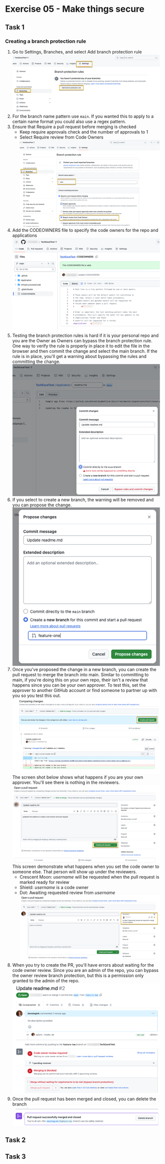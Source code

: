 # Exercise 05 - Make things secure

## Task 1

### Creating a branch protection rule

1. Go to Settings, Branches, and select Add branch protection rule
   ![Setup a security policy](Media/AddBranchProtectionRule.png)
2. For the branch name pattern use `main`. If you wanted this to apply to a certain name format you could also use a regex pattern.
3. Ensure that Require a pull request before merging is checked
    - Keep require approvals check and the number of approvals to 1
    - Select Require review from Code Owners
    ![Configure the branch protection rule](Media/BranchProtectionRule.png)
4. Add the CODEOWNERS file to specify the code owners for the repo and applications
    ![Add the code owners file](Media/CodeOwnersFile.png)
5. Testing the branch protection rules is hard if it is your personal repo and you are the Owner as Owners can bypass the branch protection rule. One way to verify the rule is properly in place it to edit the file in the browser and then commit the change and select the main branch. If the rule is in place, you'll get a warning about bypassing the rules and committing the change.
    ![Committing Directly to main](Media/CommitToMain.png)
6. If you select to create a new branch, the warning will be removed and you can propose the change.
    ![Creating a new branch](Media/NewBranch.png)
7. Once you've proposed the change in a new branch, you can create the pull request to merge the branch into main. Similar to committing to main, if you're doing this on your own repo, their isn't a review that happens since you can be your own approver. To test this, set the approver to another GitHub account or find someone to partner up with you so you test this out.
    ![Create the pull request](Media/CreatePullRequest.png)
    The screen shot below shows what happens if you are your own approver. You'll see there is nothing in the reviewers.
    ![Create the pull request](Media/CreatePullRequest2.png)
    This screen demonstrate what happens when you set the code owner to someone else. That person will show up under the reviewers.
     - Crescent Moon: *username* will be requested when the pull request is marked ready for review
     - Shield: *username* is a code owner
     - Dot: Awaiting requested review from *username*
    ![Pull Request Reviewer](Media/CreatePullRequestReview.png)
8. When you try to create the PR, you'll have errors about waiting for the code owner review. Since you are an admin of the repo, you can bypass the owner review branch protection, but this is a permission only granted to the admin of the repo.
    ![Pull request pending the code owner review](Media/PullRequestPendingReview.png)
9. Once the pull request has been merged and closed, you can delete the branch
    ![Delete the merged branch](Media/DeleteMergedBranch.png)

## Task 2

## Task 3